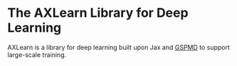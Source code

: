 # The AXLearn Library for Deep Learning

AXLearn is a library for deep learning built upon Jax and
[GSPMD](https://arxiv.org/abs/2105.04663) to support large-scale training.
